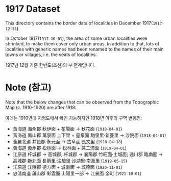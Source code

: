 1917 Dataset
============

This directory contains the border data of localities in December 1917(``1917-12-31``).

In October 1917(``1917-10-01``), the area of some urban localities were shrinked, to make them cover only urban areas. In addition to that, lots of localities with generic names had been renamed to the names of their main towns or villages, i.e. the seats of localities.

1917년 12월 기준 한반도(조선)의 부·면계입니다.

Note (참고)
==============
Note that the below changes that can be observed from the Topographic Map (c. 1910-1920) are after 1918:

아래는 1910년대 지형도에서 확인 가능하지만 1918년 이후의 구역 변동임:

* 黃海道 海州郡 秋伊面 + 花陽面 → 秋花面 (``1918-04-01``)
* 黃海道 鳳山郡 萬泉面 上下里 + 靈泉面 駒泉里·新養里 → 沙院面 (``1918-04-01``)
* 全羅北道 井邑郡 永元面 → 古阜面 長文里 (``1918-04-18``)
* 黃海道 黃州郡 松林面 → 松林面 + 兼二浦面 (``1919-04-01``)
* 江原道 杆城郡 → 高城郡; 杆城郡 → 襄陽郡 竹旺面·土城面; 通川郡 臨南面 → 高城郡 新北面 長箭里·注驗里·沙湖里·南涯里 (``1919-05-15``)
* 江原道 江陵郡 德方面 + 城南面 → 城德面 (``1920-11-01``)
* 忠淸南道 論山郡 彩雲面 山陽里一部 → 江景面 金町 (``1921-10-01``)